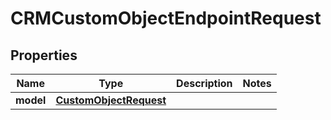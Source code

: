
# CRMCustomObjectEndpointRequest

## Properties
Name | Type | Description | Notes
------------ | ------------- | ------------- | -------------
**model** | [**CustomObjectRequest**](CustomObjectRequest.md) |  | 



